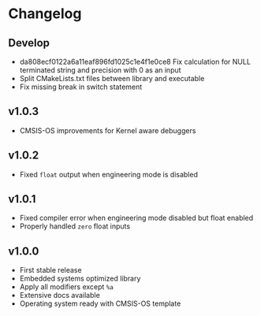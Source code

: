 # Changelog

## Develop

- da808ecf0122a6a11eaf896fd1025c1e4f1e0ce8 Fix calculation for NULL terminated string and precision with 0 as an input
- Split CMakeLists.txt files between library and executable
- Fix missing break in switch statement

## v1.0.3

- CMSIS-OS improvements for Kernel aware debuggers

## v1.0.2

- Fixed `float` output when engineering mode is disabled

## v1.0.1

- Fixed compiler error when engineering mode disabled but float enabled
- Properly handled `zero` float inputs

## v1.0.0

- First stable release
- Embedded systems optimized library
- Apply all modifiers except `%a`
- Extensive docs available
- Operating system ready with CMSIS-OS template
